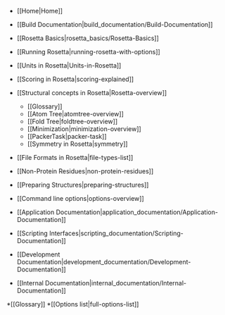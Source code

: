 * [[Home|Home]]
* [[Build Documentation|build_documentation/Build-Documentation]]
* [[Rosetta Basics|rosetta_basics/Rosetta-Basics]]
 * [[Running Rosetta|running-rosetta-with-options]]
 * [[Units in Rosetta|Units-in-Rosetta]]
 * [[Scoring in Rosetta|scoring-explained]]
 * [[Structural concepts in Rosetta|Rosetta-overview]]
    * [[Glossary]]
    * [[Atom Tree|atomtree-overview]]
    * [[Fold Tree|foldtree-overview]]
    * [[Minimization|minimization-overview]]
    * [[PackerTask|packer-task]]
    * [[Symmetry in Rosetta|symmetry]]
 * [[File Formats in Rosetta|file-types-list]]
 * [[Non-Protein Residues|non-protein-residues]]
 * [[Preparing Structures|preparing-structures]]
 * [[Command line options|options-overview]]

* [[Application Documentation|application_documentation/Application-Documentation]]
* [[Scripting Interfaces|scripting_documentation/Scripting-Documentation]]
* [[Development Documentation|development_documentation/Development-Documentation]]
<!---BEGIN_INTERNAL-->
* [[Internal Documentation|internal_documentation/Internal-Documentation]]
<!---END_INTERNAL-->

*[[Glossary]]
*[[Options list|full-options-list]]